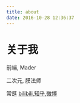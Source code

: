 ```yaml
---
title: about
date: 2016-10-28 12:36:37
---
```

# 关于我
前端, Mader 

二次元, 膜法师

常逛 [bilibili](http://space.bilibili.com/3128362),[知乎](https://www.zhihu.com/people/tian-cong-53),[微博](http://weibo.com/deepred5)
